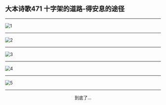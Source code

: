
## 大本诗歌471 十字架的道路-得安息的途径
        
<div id="aplayer0"></div>

---

<img alt="1" data-original="/data/d0470/1.png">

---

<img alt="2" data-original="/data/d0470/2.png">

---

<img alt="3" data-original="/data/d0470/3.png">

---

<img alt="4" data-original="/data/d0470/4.png">

---

<img alt="5" data-original="/data/d0470/5.png">

---

<p style="text-align: center">到底了...</p>

<script src="/js/dist-view.js"></script>

<script>
MAIN.id = 'd0470';
        
const ap0 = new APlayer({
    container: document.getElementById('aplayer0'),
    volume: 1,
    loop: 'none',
    preload: 'none',
    audio: [{
        name: '大本诗歌471.mp3',
        artist: '大本诗歌',
        url: 'https://res.wx.qq.com/voice/getvoice?mediaid=MzI0NTk3MDM5M18yMjQ3NDkzNDA2',
        cover: '/favicon'
    }]
});
</script>
